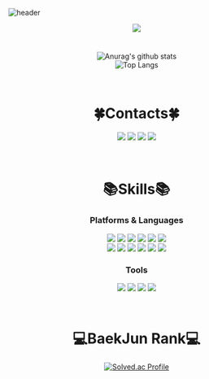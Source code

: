 <!--
**pilo6044/pilo6044** is a ✨ _special_ ✨ repository because its `README.md` (this file) appears on your GitHub profile.

Here are some ideas to get you started:

- 🔭 I’m currently working on ...
- 🌱 I’m currently learning ...
- 👯 I’m looking to collaborate on ...
- 🤔 I’m looking for help with ...
- 💬 Ask me about ...
- 📫 How to reach me: ...
- 😄 Pronouns: ...
- ⚡ Fun fact: ...
-->
![header](https://capsule-render.vercel.app/api?type=soft&color=eafdb4&text=OneCozy&animation=blink&height=150&section=header&fontSize=70&fontColor=c1ccfa)
<div align="center">
  <a href="https://hits.seeyoufarm.com"><img src="https://hits.seeyoufarm.com/api/count/incr/badge.svg?url=https%3A%2F%2Fgithub.com%2Fpilo6044%2Fhit-counter&count_bg=%23C1CCFA&title_bg=%236F706D&icon=github.svg&icon_color=%23FFFFFF&title=Hits&edge_flat=false"/></a>
</div>

#

<div align="center">
  
  ![Anurag's github stats](https://github-readme-stats.vercel.app/api?username=OneCosy&show_icons=true&theme=vue)  
  ![Top Langs](https://github-readme-stats.vercel.app/api/top-langs/?username=OneCosy&layout=compact&theme=vue)
  
</div>

<br>

<div align="center"> 
  
  # 🍀Contacts🍀
  
  <a href="https://onecosy.github.io/" target="_blank"><img src="https://img.shields.io/badge/BLOG-181717?style=plastic&logo=Github&logoColor=white"/></a> 
  <a href="https://www.instagram.com/0903____________/" target="_blank"><img src="https://img.shields.io/badge/Instagram-E4405F?style=plastic&logo=Instagram&logoColor=white"/></a> 
  <a href="https://www.facebook.com/profile.php?id=100005054852913" target="_blank"><img    src="https://img.shields.io/badge/Facebook-1877F2?style=plastic&logo=Facebook&logoColor=white"/></a>
  <a href="mailto:tkdwls891@naver.com"><img src="https://img.shields.io/badge/Gmail-d14836?style=plastic&logo=Gmail&logoColor=white&link=tkdwls891@naver.com"/></a>
  <br><br><br>
  
  # 📚Skills📚
  ### Platforms & Languages
  
  <a href="#"><img src="https://img.shields.io/badge/C-A8B9CC?style=plastic&logo=C&logoColor=white"/></a>
  <a href="#"><img src="https://img.shields.io/badge/Java-007396?style=plastic&logo=OpenJDK&logoColor=white"/></a>
  <a href="#"><img src="https://img.shields.io/badge/C%23-239120?style=plastic&logo=C Sharp&logoColor=white"/></a>
  <a href="#"><img src="https://img.shields.io/badge/HTML-E34F26?style=plastic&logo=HTML5&logoColor=white"/></a>
  <a href="#"><img src="https://img.shields.io/badge/CSS-1572B6?style=plastic&logo=CSS3&logoColor=white"/></a>
  <a href="#"><img src="https://img.shields.io/badge/Android-3DDC84?style=plastic&logo=Android&logoColor=white"/></a>
  <br>
  <a href="#"><img src="https://img.shields.io/badge/Linux-FCC624?style=plastic&logo=Linux&logoColor=white"/></a>
  <a href="#"><img src="https://img.shields.io/badge/Mysql-E6B91E?style=plastic&logo=MySql&logoColor=white"/></a>
  <a href="#"><img src="https://img.shields.io/badge/JS-F7DF1E?style=plastic&logo=JavaScript&logoColor=white"/></a>
  <a href="#"><img src="https://img.shields.io/badge/Spring-6DB33F?style=plastic&logo=Spring&logoColor=white"/></a>
  <a href="#"><img src="https://img.shields.io/badge/SpringBoot-6DB33F?style=plastic&logo=SpringBoot&logoColor=white"/></a>
  <a href="#"><img src="https://img.shields.io/badge/React-61DAFB?style=plastic&logo=React&logoColor=white"/></a>
  
  
  ### Tools
  <a href="#"><img src="https://img.shields.io/badge/VISUAL STUDIO-5C2D91?style=plastic&logo=VISUAL STUDIO&logoColor=white"/></a>
  <a href="#"><img src="https://img.shields.io/badge/ANDROID STUDIO-3DDC84?style=plastic&logo=Android Studio&logoColor=white"/></a>
  <a href="#"><img src="https://img.shields.io/badge/ECLIPSE IDE-2C2255?style=plastic&logo=ECLIPSE IDE&logoColor=white"/></a>
  <a href="#"><img src="https://img.shields.io/badge/IntelliJIDEA-000000?style=plastic&logo=IntelliJIDEA&logoColor=white"/></a>
</div>

<br>

<div align="center">
  
  # 💻BaekJun Rank💻
  
  [![Solved.ac Profile](http://mazassumnida.wtf/api/v2/generate_badge?boj=pilo37)](https://solved.ac/pilo37/)
  
</div>
